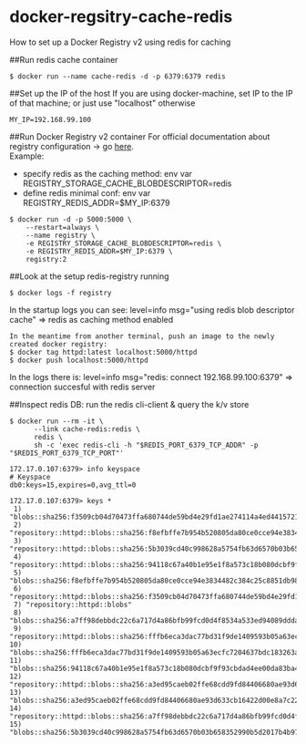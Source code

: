 # docker-regsitry-cache-redis
How to set up a Docker Registry v2 using redis for caching

##Run redis cache container
````
$ docker run --name cache-redis -d -p 6379:6379 redis
````

##Set up the IP of the host
If you are using docker-machine, set IP to the IP of that machine; or just use "localhost" otherwise
````
MY_IP=192.168.99.100
````
##Run Docker Registry v2 container
For official documentation about registry configuration -> go [here](https://docs.docker.com/registry/configuration/).
<br>Example:
* specify redis as the caching method:  env var REGISTRY_STORAGE_CACHE_BLOBDESCRIPTOR=redis
* define redis minimal conf: env var REGISTRY_REDIS_ADDR=$MY_IP:6379
````
$ docker run -d -p 5000:5000 \
	--restart=always \
	--name registry \
	-e REGISTRY_STORAGE_CACHE_BLOBDESCRIPTOR=redis \
	-e REGISTRY_REDIS_ADDR=$MY_IP:6379 \
	registry:2
````  	
##Look at the setup redis-registry running
````
$ docker logs -f registry
````
In the startup logs you can see: level=info msg="using redis blob descriptor cache" => redis as caching method enabled
````
In the meantime from another terminal, push an image to the newly created docker registry:
$ docker tag httpd:latest localhost:5000/httpd
$ docker push localhost:5000/httpd
````
In the logs there is: level=info msg="redis: connect 192.168.99.100:6379" => connection succesful with redis server

##Inspect redis DB: run the redis cli-client & query the k/v store
````
$ docker run --rm -it \
	  --link cache-redis:redis \
	  redis \
	  sh -c 'exec redis-cli -h "$REDIS_PORT_6379_TCP_ADDR" -p "$REDIS_PORT_6379_TCP_PORT"'
	
172.17.0.107:6379> info keyspace
# Keyspace
db0:keys=15,expires=0,avg_ttl=0

172.17.0.107:6379> keys *
 1) "blobs::sha256:f3509cb04d70473ffa680744de59bd4e29fd1ae274114a4ed4415721c0e714d6"
 2) "repository::httpd::blobs::sha256:f8efbffe7b954b520805da80ce0cce94e3834482c384c25c8851db98696e7f70"
 3) "repository::httpd::blobs::sha256:5b3039cd40c998628a5754fb63d6570b03b658352990b5d2017b4b97db2455dd"
 4) "repository::httpd::blobs::sha256:94118c67a40b1e95e1f8a573c18b080dcbf9f93cbdad4ee00da83ba44122727c"
 5) "blobs::sha256:f8efbffe7b954b520805da80ce0cce94e3834482c384c25c8851db98696e7f70"
 6) "repository::httpd::blobs::sha256:f3509cb04d70473ffa680744de59bd4e29fd1ae274114a4ed4415721c0e714d6"
 7) "repository::httpd::blobs"
 8) "blobs::sha256:a7ff98debbdc22c6a717d4a86bfb99fcd0d4f8534a533ed94089dddaf5c4a94a"
 9) "repository::httpd::blobs::sha256:fffb6eca3dac77bd31f9de1409593b05a63ecfc7204637bdc183263a8379f38e"
10) "blobs::sha256:fffb6eca3dac77bd31f9de1409593b05a63ecfc7204637bdc183263a8379f38e"
11) "blobs::sha256:94118c67a40b1e95e1f8a573c18b080dcbf9f93cbdad4ee00da83ba44122727c"
12) "repository::httpd::blobs::sha256:a3ed95caeb02ffe68cdd9fd84406680ae93d633cb16422d00e8a7c22955b46d4"
13) "blobs::sha256:a3ed95caeb02ffe68cdd9fd84406680ae93d633cb16422d00e8a7c22955b46d4"
14) "repository::httpd::blobs::sha256:a7ff98debbdc22c6a717d4a86bfb99fcd0d4f8534a533ed94089dddaf5c4a94a"
15) "blobs::sha256:5b3039cd40c998628a5754fb63d6570b03b658352990b5d2017b4b97db2455dd"
````
